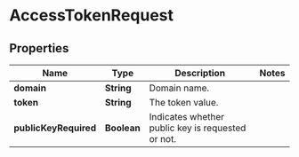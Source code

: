 
# AccessTokenRequest

## Properties
Name | Type | Description | Notes
------------ | ------------- | ------------- | -------------
**domain** | **String** | Domain name. | 
**token** | **String** | The token value. | 
**publicKeyRequired** | **Boolean** | Indicates whether public key is requested or not. | 




